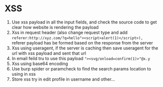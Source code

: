 # XSS
1. Use xss payload in all the input fields, and check the source code to get clear how website is rendering the payload
2. Xss in request header (also change request type and add `referer:http://xyz.com/?q=hello"><script>alert(1)</script>), `referer payload has be formed based on the response from the server 
3. Xss using useragent, if the server is caching then save useragent  for the url with xss payload and sent that url 
4. In email feild tru to use this payload `"><svg/onload=confirm(1)>"@x.y`
5. Xss using base64 encoding
6. Use burp spider or paramcheck to find the search params location to using in xss
7. Store xss try in edit profile in username and other...

